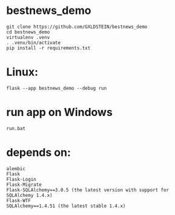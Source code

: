 # bestnews_demo 
```
git clone https://github.com/GXLDSTEIN/bestnews_demo
cd bestnews_demo
virtualenv .venv
. .venv/bin/activate
pip install -r requirements.txt
```

# Linux:
```
flask --app bestnews_demo --debug run
```

# run app on Windows
```
run.bat
```

# depends on:
```
alembic
Flask
Flask-Login
Flask-Migrate
Flask-SQLAlchemy==3.0.5 (the latest version with support for SQLAlchemy 1.4.x)
Flask-WTF
SQLAlchemy==1.4.51 (the latest stable 1.4.x)
```
